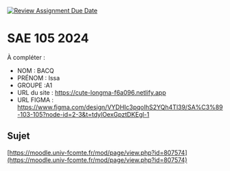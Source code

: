 [![Review Assignment Due Date](https://classroom.github.com/assets/deadline-readme-button-22041afd0340ce965d47ae6ef1cefeee28c7c493a6346c4f15d667ab976d596c.svg)](https://classroom.github.com/a/DNce7fkr)
# SAE 105 2024

À compléter :

- NOM : BACQ 
- PRÉNOM : Issa
- GROUPE :A1
- URL du site : https://cute-longma-f6a096.netlify.app
- URL FIGMA : https://www.figma.com/design/VYDHIc3pqoIhS2YQh4Tl39/SA%C3%89-103-105?node-id=2-3&t=tdylOexGpztDKEgl-1

## Sujet

[https://moodle.univ-fcomte.fr/mod/page/view.php?id=807574](https://moodle.univ-fcomte.fr/mod/page/view.php?id=807574)
